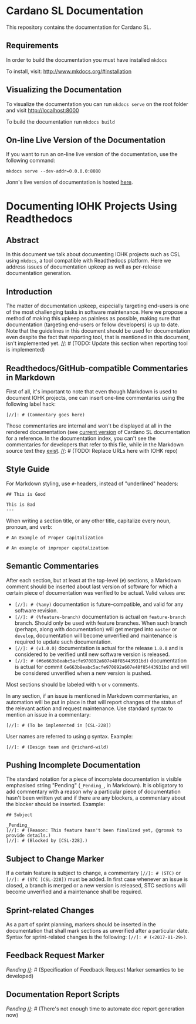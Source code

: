 # Cardano SL Documentation

[//]: # (@any)

This repository contains the documentation for Cardano SL.

## Requirements

In order to build the documentation you must have installed `mkdocs`

To install, visit: http://www.mkdocs.org/#installation

## Visualizing the Documentation

To visualize the documentation you can run `mkdocs serve` on the root folder
and visit [http://localhost:8000](http://localhost:8000)

To build the documentation run `mkdocs build`

## On-line Live Version of the Documentation

If you want to run an on-line live version of the documentation, use the
following command:

```
mkdocs serve --dev-addr=0.0.0.0:8080
```

Jonn's live version of documentation is hosted
[here](http://207.154.207.51:8080).

# Documenting IOHK Projects Using Readthedocs

[//]: # (@any)

## Abstract

In this document we talk about documenting IOHK projects such as CSL
using `mkdocs`, a tool compatible with Readthedocs platform. Here we
address issues of documentation upkeep as well as per-release
documentation generation.

## Introduction

The matter of documentation upkeep, especially targeting end-users is one
of the most challenging tasks in software maintenance. Here we propose a
method of making this upkeep as painless as possible, making sure that
documentation (targeting end-users or fellow developers) is up to date.
Note that the guidelines in this document should be used for
documentation even despite the fact that reporting tool, that is
mentioned in this document, isn't implemented yet.
[//]: # (TODO: Update this section when reporting tool is implemented)

## Readthedocs/GitHub-compatible Commentaries in Markdown

First of all, it's important to note that even though Markdown is used
to document IOHK projects, one can insert one-line commentaries using
the following label hack:

```
[//]: # (Commentary goes here)
```

Those commentaries are internal and won't be displayed at all in the
rendered documentation (see
[current
version](http://pos-haskell-prototype.readthedocs.io/en/latest/) of
Cardano SL documentation for a reference. In the documentation index,
you can't see the commentaries for developers that refer to this file,
while in the Markdown source text they
[exist](https://raw.githubusercontent.com/manpages/pos-haskell-prototype/master/docs/index.md).
[//]: # (TODO: Replace URLs here with IOHK repo)

## Style Guide

For Markdown styling, use `#`-headers, instead of "underlined"
headers:

```
## This is Good
```

```
This is Bad
---
```

When writing a section title, or any other title, capitalize every noun,
pronoun, and verb:

```
# An Example of Proper Capitalization
```

```
# An example of improper capitalization
```

## Semantic Commentaries

After each section, but at least at the top-level (`#`) sections, a
Markdown comment should be inserted about last version of software for
which a certain piece of documentation was verified to be actual. Valid
values are:

 + `[//]: # (%any)` documentation is future-compatible, and valid for
    any software revision.
 + `[//]: # (%feature-branch)` documentation is actual on
    `feature-branch` branch. Should only be used with feature branches.
    When such branch (perhaps, along with documentation) will get merged
    into `master` or `develop`, documentation will become unverified and
    maintenance is required to update such documentation.
 + `[//]: # (v1.0.0)` documentation is actual for the release `1.0.0`
   and is considered to be verified until new software version is
   released.
 + `[//]: # (#6e663b8eabc5acfe970892a607e48f85443931bd)` documentation
   is actual for commit `6e663b8eabc5acfe970892a607e48f85443931bd` and
   will be considered unverified when a new version is pushed.

Most sections should be labeled with `%` or `v` comments.

In any section, if an issue is mentioned in Markdown commentaries, an
automation will be put in place in that will report changes of the
status of the relevant action and request maintenance. Use standard
syntax to mention an issue in a commentary:

```
[//]: # (To be implemented in [CSL-228])
```

User names are referred to using `@` syntax. Example:

```
[//]: # (Design team and @richard-wild)
```


## Pushing Incomplete Documentation

The standard notation for a piece of incomplete documentation is visible
emphasised string "Pending" (`_Pending_`, in Markdown). It is obligatory
to add commentary with a reason why a particular piece of documentation
hasn't been written yet and if there are any blockers, a commentary
about the blocker should be inserted. Example:

```
## Subject

_Pending_
[//]: # (Reason: This feature hasn't been finalized yet, @gromak to provide details.)
[//]: # (Blocked by [CSL-228].)
```

## Subject to Change Marker

If a certain feature is subject to change, a commentary `[//]: # (STC)`
or `[//]: # (STC [CSL-228])` must be added. In first case whenever an
issue is closed, a branch is merged or a new version is released, STC
sections will become unverified and a maintenance shall be required.

## Sprint-related Changes

As a part of sprint planning, markers should be inserted in the
documentation that shall mark sections as unverified after a particular
date. Syntax for sprint-related changes is the following:
`[//]: # (<2017-01-29>)`.

## Feedback Request Marker

_Pending_
[//]: # (Specification of Feedback Request Marker semantics to be developed)

## Documentation Report Scripts

_Pending_
[//]: # (There's not enough time to automate doc report generation now)
